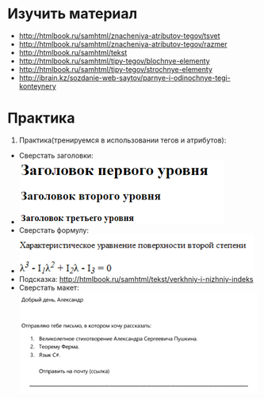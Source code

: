 # Изучить материал

* http://htmlbook.ru/samhtml/znacheniya-atributov-tegov/tsvet
* http://htmlbook.ru/samhtml/znacheniya-atributov-tegov/razmer
* http://htmlbook.ru/samhtml/tekst
* http://htmlbook.ru/samhtml/tipy-tegov/blochnye-elementy
* http://htmlbook.ru/samhtml/tipy-tegov/strochnye-elementy
* http://ibrain.kz/sozdanie-web-saytov/parnye-i-odinochnye-tegi-konteynery

# Практика

1. Практика(тренируемся в использовании тегов и атрибутов):
 * Сверстать заголовки: 
 * ![Alt Text](1.png)
 * Сверстать формулу:   
 * ![Alt Text](2.png)
 * Подсказка: http://htmlbook.ru/samhtml/tekst/verkhniy-i-nizhniy-indeks
 * Сверстать макет: ![Alt Text](3.png)



